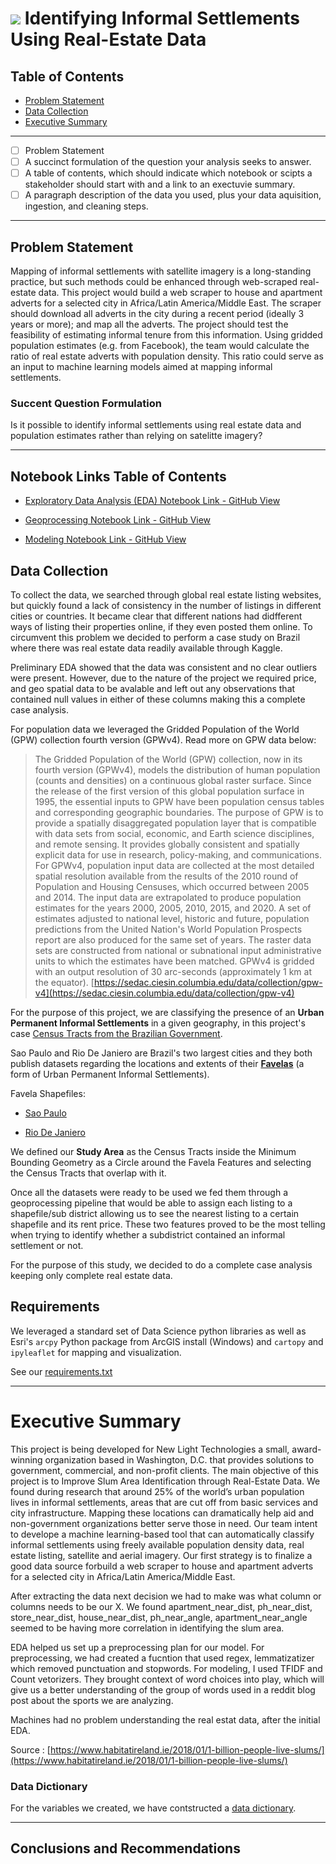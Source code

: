 # ![](https://ga-dash.s3.amazonaws.com/production/assets/logo-9f88ae6c9c3871690e33280fcf557f33.png) Identifying Informal Settlements Using Real-Estate Data

## Table of Contents
  - [Problem Statement](#Problem-Statement)
  - [Data Collection](#Data-Collection)
  - [Executive Summary](#)
----

- [ ] Problem Statement
- [ ] A succinct formulation of the question your analysis seeks to answer.
- [ ] A table of contents, which should indicate which notebook or scipts a stakeholder should start with and a link to an exectuvie summary. 
- [ ] A paragraph description of the data you used, plus your data aquisition, ingestion, and cleaning steps. 

---
## Problem Statement   

Mapping of informal settlements with satellite imagery is a long-standing practice, but such methods could be enhanced through web-scraped real-estate data. This project would build a web scraper to house and apartment adverts for a selected city in Africa/Latin America/Middle East. The scraper should download all adverts in the city during a recent period (ideally 3 years or more); and map all the adverts. The project should test the feasibility of estimating informal tenure from this information. Using gridded population estimates (e.g. from Facebook), the team would calculate the ratio of real estate adverts with population density. This ratio could serve as an input to machine learning models aimed at mapping informal settlements.

### Succent Question Formulation

Is it possible to identify informal settlements using real estate data and population estimates rather than relying on satelitte imagery?

---  

## Notebook Links Table of Contents


* [Exploratory Data Analysis (EDA) Notebook Link - GitHub View](https://git.generalassemb.ly/delta/delta/blob/master/eda/EDA.ipynb)

* [Geoprocessing Notebook Link - GitHub View](https://git.generalassemb.ly/delta/delta/blob/master/geoprocessing/Geoprocessing.ipynb)

* [Modeling Notebook Link - GitHub View](https://git.generalassemb.ly/delta/delta/blob/master/modeling/modeling-notebook.ipynb)

  
## Data Collection
To collect the data, we searched through global real estate listing websites, but quickly found a lack of consistency in the number of listings in different cities or countries. It became clear that different nations had didfferent ways of listing their properties online, if they even posted them online. To circumvent this problem we decided to perform a case study on Brazil where there was real estate data readily available through Kaggle.

Preliminary EDA showed that the data was consistent and no clear outliers were present. However, due to the nature of the project we required price, and geo spatial data to be avalable and left out any observations that contained null values in either of these columns making this a complete case analysis. 

For population data we leveraged the Gridded Population of the World (GPW) collection fourth version (GPWv4). Read more on GPW data below:

> The Gridded Population of the World (GPW) collection, now in its fourth version (GPWv4), models the distribution of human population (counts and densities) on a continuous global raster surface. Since the release of the first version of this global population surface in 1995, the essential inputs to GPW have been population census tables and corresponding geographic boundaries. The purpose of GPW is to provide a spatially disaggregated population layer that is compatible with data sets from social, economic, and Earth science disciplines, and remote sensing. It provides globally consistent and spatially explicit data for use in research, policy-making, and communications. For GPWv4, population input data are collected at the most detailed spatial resolution available from the results of the 2010 round of Population and Housing Censuses, which occurred between 2005 and 2014. The input data are extrapolated to produce population estimates for the years 2000, 2005, 2010, 2015, and 2020. A set of estimates adjusted to national level, historic and future, population predictions from the United Nation's World Population Prospects report are also produced for the same set of years. The raster data sets are constructed from national or subnational input administrative units to which the estimates have been matched. GPWv4 is gridded with an output resolution of 30 arc-seconds (approximately 1 km at the equator). [https://sedac.ciesin.columbia.edu/data/collection/gpw-v4](https://sedac.ciesin.columbia.edu/data/collection/gpw-v4)

For the purpose of this project, we are classifying the presence of an **Urban Permanent Informal Settlements** in a given geography, in this project's case [Census Tracts from the Brazilian Government](ftp://geoftp.ibge.gov.br/organizacao_do_territorio/malhas_territoriais/malhas_de_setores_censitarios__divisoes_intramunicipais/censo_2010/setores_censitarios_shp/). 

Sao Paulo and Rio De Janiero are Brazil's two largest cities and they both publish datasets regarding the locations and extents of their **[Favelas](https://en.wikipedia.org/wiki/Favela)** (a form of Urban Permanent Informal Settlements). 

Favela Shapefiles:

* [Sao Paulo](http://dados.prefeitura.sp.gov.br/dataset/favelas)

* [Rio De Janiero](http://www.data.rio/datasets/limite-favelas?geometry=-43.381%2C-22.997%2C-43.272%2C-22.970)

We defined our **Study Area** as the Census Tracts inside the Minimum Bounding Geometry as a Circle around the Favela Features and selecting the Census Tracts that overlap with it.

Once all the datasets were ready to be used we fed them through a geoprocessing pipeline that would be able to assign each listing to a shapefile/sub district allowing us to see the nearest listing to a certain shapefile and its rent price. These two features proved to be the most telling when trying to identify whether a subdistrict contained an informal settlement or not. 

For the purpose of this study, we decided to do a complete case analysis keeping only complete real estate data. 

## Requirements

We leveraged a standard set of Data Science python libraries as well as Esri's `arcpy` Python package from ArcGIS install (Windows) and `cartopy` and `ipyleaflet` for mapping and visualization. 

See our [requirements.txt](https://git.generalassemb.ly/delta/delta/blob/master/requirements.txt)

---

# Executive Summary

This project is being developed for New Light Technologies  a small, award-winning organization based in Washington, D.C. that provides solutions to government, commercial, and non-profit clients. The main objective of this project is to Improve Slum Area Identification through Real-Estate Data. We found during research that around 25% of the world’s urban population lives in informal settlements, areas that are cut off from basic services and city infrastructure. Mapping these locations can dramatically help aid and non-government organizations better serve those in need. Our team intent to develope a machine learning-based tool that can automatically classify informal settlements using freely available population density data, real estate listing, satellite and aerial imagery. Our first strategy is to finalize a good data source forbuild a web scraper to house and apartment adverts for a selected city in Africa/Latin America/Middle East.


After extracting the data next decision we had to make was what column or columns needs to be our X. We found apartment_near_dist, ph_near_dist, store_near_dist, house_near_dist, ph_near_angle, apartment_near_angle seemed to be having more correlation in identifying the slum area. 
 

EDA helped us set up a preprocessing plan for our model. For preprocessing, we had created a fucntion that used regex, lemmatizatizer which removed punctuation and stopwords. For modeling, I used  TFIDF and Count vetorizers. They brought context of word choices into play, which will give us a better understanding of the group of words used in a reddit blog post about the sports we are analyzing.
 
Machines had no problem understanding the real estat data, after the initial EDA.

Source : [https://www.habitatireland.ie/2018/01/1-billion-people-live-slums/](https://www.habitatireland.ie/2018/01/1-billion-people-live-slums/)

### Data Dictionary

For the variables we created, we have contstructed a [data dictionary](https://git.generalassemb.ly/delta/delta/blob/master/data_dictionary/data_dictionary.md). 


---
## Conclusions and Recommendations